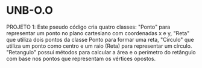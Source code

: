 # UNB-O.O
PROJETO 1: Este pseudo código cria quatro classes: "Ponto" para representar um ponto no plano cartesiano com coordenadas x e y, "Reta" que utiliza dois pontos da classe Ponto para formar uma reta, "Circulo" que utiliza um ponto como centro e um raio (Reta) para representar um círculo. "Retangulo" possui métodos para calcular a área e o perímetro do retângulo com base nos pontos que representam os vértices opostos.
